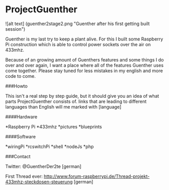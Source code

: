 ProjectGuenther
===============

![alt text] (guenther2stage2.png "Guenther after his first getting built session")

Guenther is my last try to keep a plant alive. For this I built some Raspberry Pi construction which is able to control power sockets over the air on 433mhz.

Because of an growing amount of Guenthers features and some things I do over and over again, I want a place where all of the features Guenther uses come together. Please stay tuned for less mistakes in my english and more code to come.

###Howto

This isn't a real step by step guide, but it should give you an idea of what parts ProjectGuenther consists of.
links that are leading to different languages than English will me marked with [language] 

####Hardware

*Raspberry Pi
*433mhz
*pictures
*blueprints

####Software

*wiringPi
*rcswitchPi
*shell
*nodeJs
*php

###Contact

Twitter: @GuentherDer2te [german]

First Thread ever:
http://www.forum-raspberrypi.de/Thread-projekt-433mhz-steckdosen-steuerung [german]
